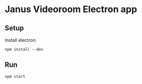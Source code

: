 # Janus Videoroom Electron app

## Setup
Install electron:
```
npm install --dev
```

## Run
```
npm start
```
